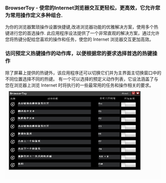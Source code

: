 ### BrowserToy - 使您的Internet浏览器交互更轻松，更高效，它允许您为常用操作定义多种组合.
为你的浏览器繁琐操作设置快捷键,改进浏览器功能的优雅解决方案，使用多个热键进行您的首选操作.
此应用程序设法提供了一个非常直观的解决方案，通过允许您将热键分配给您喜欢的操作和任务，使您的 Internet 浏览器交互更加高效。
### 访问预定义热键操作的动作库，以便根据您的要求选择首选的热键操作
除了屏幕上提供的热键外，该应用程序还可以切换它们并为主界面主切换窗口中的不同位置选择不同的热键。
有一个可以选择的预定义动作列表，它设法涵盖了与您在浏览器上浏览 Internet 时将执行的一些最常用的任务和操作相关的要求。
![screenshots](https://github.com/powerwant/BrowserToy/blob/main/screenshots.gif)
